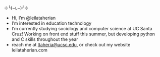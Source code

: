 ⊹╰(⌣ʟ⌣)╯⊹


- Hi, I’m @leilataherian
- I’m interested in education technology 
- I’m currently studying sociology and computer science at UC Santa Cruz! Working on front end stuff this summer, but developing python and C skills throughout the year
- reach me at ltaheria@ucsc.edu, or check out my website leilataherian.com 


<!---
leilataherian/leilataherian is a ✨ special ✨ repository because its `README.md` (this file) appears on your GitHub profile.
You can click the Preview link to take a look at your changes.
--->
